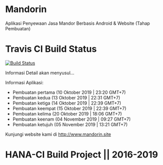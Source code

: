 # Mandorin
Aplikasi Penyewaan Jasa Mandor Berbasis Android &amp; Website (Tahap Pembuatan)

# Travis CI Build Status
[![Build Status](https://travis-ci.org/Nicklas373/Mandorin.svg?branch=master)](https://travis-ci.org/Nicklas373/Mandorin)


Informasi Detail akan menyusul...

Informasi Aplikasi:
- Pembuatan pertama (10 Oktober 2019 | 23:20 GMT+7)
- Pembuatan kedua (13 Oktober 2019 | 22:31 GMT+7)
- Pembuatan ketiga (14 Oktober 2019 | 22:39 GMT+7)
- Pembuatan keempat (15 Oktober 2019 | 22:39 GMT+7)
- Pembuatan kelima (20 Oktober 2019 | 18:06 GMT+7)
- Pembuatan keenam (04 November 2019 | 09:27 GMT+7)
- Pembuatan ketujuh (05 November 2019 | 13:21 GMT+7)

Kunjungi website kami di http://www.mandorin.site

# HANA-CI Build Project || 2016-2019